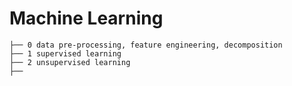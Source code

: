 # Machine Learning

```
├── 0 data pre-processing, feature engineering, decomposition
├── 1 supervised learning  
├── 2 unsupervised learning        
├── 

```